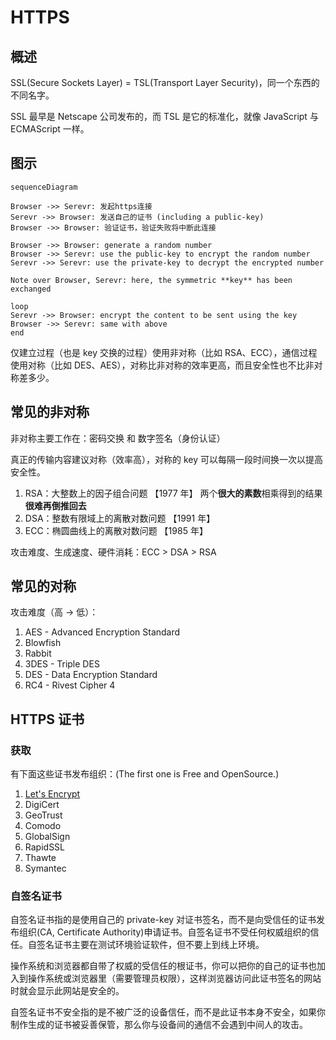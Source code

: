 # HTTPS

## 概述

SSL(Secure Sockets Layer) = TSL(Transport Layer Security)，同一个东西的不同名字。

SSL 最早是 Netscape 公司发布的，而 TSL 是它的标准化，就像 JavaScript 与 ECMAScript 一样。

## 图示

```mermaid
sequenceDiagram

Browser ->> Serevr: 发起https连接
Serevr ->> Browser: 发送自己的证书 (including a public-key)
Browser ->> Browser: 验证证书，验证失败将中断此连接

Browser ->> Browser: generate a random number
Browser ->> Serevr: use the public-key to encrypt the random number
Serevr ->> Serevr: use the private-key to decrypt the encrypted number

Note over Browser, Serevr: here, the symmetric **key** has been exchanged

loop
Serevr ->> Browser: encrypt the content to be sent using the key
Browser ->> Serevr: same with above
end

```

仅建立过程（也是 key 交换的过程）使用非对称（比如 RSA、ECC），通信过程使用对称（比如 DES、AES），对称比非对称的效率更高，而且安全性也不比非对称差多少。

## 常见的非对称

非对称主要工作在：密码交换 和 数字签名（身份认证）

真正的传输内容建议对称（效率高），对称的 key 可以每隔一段时间换一次以提高安全性。

1. RSA：大整数上的因子组合问题 【1977 年】
   两个**很大的素数**相乘得到的结果**很难再倒推回去**
2. DSA：整数有限域上的离散对数问题 【1991 年】
3. ECC：椭圆曲线上的离散对数问题 【1985 年】

攻击难度、生成速度、硬件消耗：ECC > DSA > RSA

## 常见的对称

攻击难度（高 -> 低）：

1. AES - Advanced Encryption Standard
2. Blowfish
3. Rabbit
4. 3DES - Triple DES
5. DES - Data Encryption Standard
6. RC4 - Rivest Cipher 4

## HTTPS 证书

### 获取

有下面这些证书发布组织：(The first one is Free and OpenSource.)

1. [Let's Encrypt](https://letsencrypt.org)
2. DigiCert
3. GeoTrust
4. Comodo
5. GlobalSign
6. RapidSSL
7. Thawte
8. Symantec

### 自签名证书

自签名证书指的是使用自己的 private-key 对证书签名，而不是向受信任的证书发布组织(CA, Certificate Authority)申请证书。自签名证书不受任何权威组织的信任。自签名证书主要在测试环境验证软件，但不要上到线上环境。

操作系统和浏览器都自带了权威的受信任的根证书，你可以把你的自己的证书也加入到操作系统或浏览器里（需要管理员权限），这样浏览器访问此证书签名的网站时就会显示此网站是安全的。

自签名证书不安全指的是不被广泛的设备信任，而不是此证书本身不安全，如果你制作生成的证书被妥善保管，那么你与设备间的通信不会遇到中间人的攻击。
